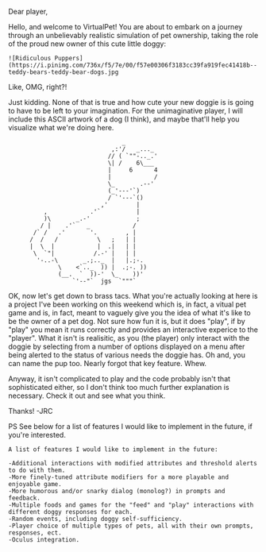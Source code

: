 Dear player, 

Hello, and welcome to VirtualPet! You are about to embark on a journey through an unbelievably realistic simulation of pet ownership, taking the role of the proud new owner of this cute little doggy:
	
	![Ridiculous Puppers](https://i.pinimg.com/736x/f5/7e/00/f57e00306f3183cc39fa919fec41418b--teddy-bears-teddy-bear-dogs.jpg

Like, OMG, right?!

Just kidding. None of that is true and how cute your new doggie is is going to have to be left to your imagination. For the unimaginative player, I will include this ASCII artwork of a dog (I think), and maybe that'll help you visualize what we're doing here.


                                    _
                                 ,:'/   _..._
                                // ( `""-.._.'
                                \| /    6\___
                                |     6      4
                                |            /
                                \_       .--'
                                (_'---'`)
                                / `'---`()
                              ,'        |
              ,            .'`          |
              )\       _.-'             ;
             / |    .'`   _            /
           /` /   .'       '.        , |
          /  /   /           \   ;   | |
          |  \  |            |  .|   | |
           \  `"|           /.-' |   | |
            '-..-\       _.;.._  |   |.;-.
                  \    <`.._  )) |  .;-. ))
                  (__.  `  ))-'  \_    ))'
                      `'--"`  jgs  `"""`

OK, now let's get down to brass tacs. What you're actually looking at here is a project I've been working on this weekend which is, in fact, a vitual pet game and is, in fact, meant to vaguely give you the idea of what it's like to be the owner of a pet dog. Not sure how fun it is, but it does "play", if by "play" you mean it runs correctly and provides an interactive experice to the "player". What it isn't is realisitic, as you (the player) only interact with the doggie by selecting from a number of options displayed on a menu after being alerted to the status of various needs the doggie has. Oh and, you can name the pup too. Nearly forgot that key feature. Whew.

Anyway, it isn't complicated to play and the code probably isn't that sophisticated either, so I don't think too much further explanation is necessary. Check it out and see what you think.

Thanks!
-JRC

PS
	  See below for a list of features I would like to implement in the future, if you're interested.
	 
~~~~~~~~~~~~~~~~~~~~~~~~~~~~~~~~~~~~~~~~~~~~~~~~~~~~~~~~~~~~~~~~~~~~~~~~~~~~~~~~~~~~~~~
A list of features I would like to implement in the future:

-Additional interactions with modified attributes and threshold alerts to do with them.
-More finely-tuned attribute modifiers for a more playable and enjoyable game.
-More humorous and/or snarky dialog (monolog?) in prompts and feedback.
-Multiple foods and games for the "feed" and "play" interactions with different doggy responses for each.
-Random events, including doggy self-sufficiency.
-Player choice of multiple types of pets, all with their own prompts, responses, ect.
-Oculus integration.